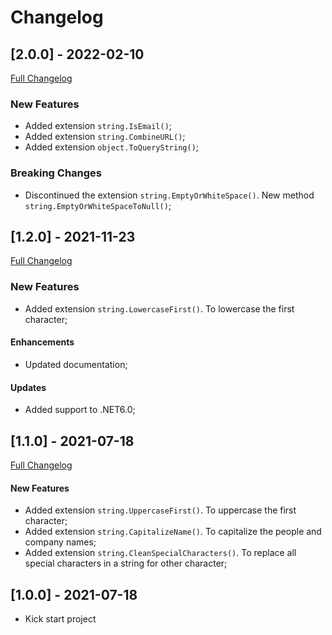 # Changelog




## [2.0.0] - 2022-02-10
[Full Changelog](https://github.com/TechNobre/PowerUtils.Text/compare/v1.2.0...v2.0.0)


### New Features

- Added extension `string.IsEmail()`;
- Added extension `string.CombineURL()`;
- Added extension `object.ToQueryString()`;


### Breaking Changes

- Discontinued the extension `string.EmptyOrWhiteSpace()`. New method `string.EmptyOrWhiteSpaceToNull()`;




## [1.2.0] - 2021-11-23
[Full Changelog](https://github.com/TechNobre/PowerUtils.Text/compare/v1.1.0...v1.2.0)


### New Features

- Added extension `string.LowercaseFirst()`. To lowercase the first character;


#### Enhancements

- Updated documentation;


#### Updates

- Added support to .NET6.0;




## [1.1.0] - 2021-07-18
[Full Changelog](https://github.com/TechNobre/PowerUtils.Text/compare/v1.0.0...v1.1.0)


#### New Features

- Added extension `string.UppercaseFirst()`. To uppercase the first character;
- Added extension `string.CapitalizeName()`. To capitalize the people and company names;
- Added extension `string.CleanSpecialCharacters()`. To replace all special characters in a string for other character;




## [1.0.0] - 2021-07-18

- Kick start project
